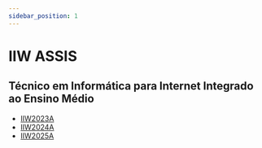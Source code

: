 ```yaml
---
sidebar_position: 1
---
```


# IIW ASSIS

## Técnico em Informática para Internet Integrado ao Ensino Médio

- [IIW2023A](iiw2023a)
- [IIW2024A](iiw2024a)
- [IIW2025A](iiw2025a)
